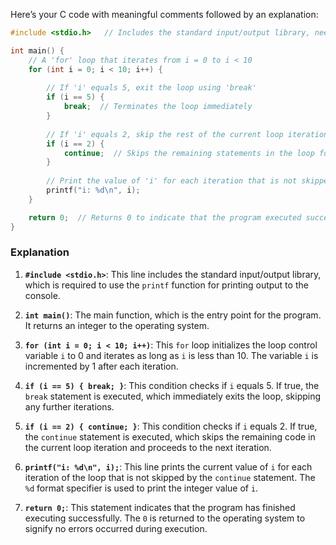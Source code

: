 Here’s your C code with meaningful comments followed by an explanation:

```c
#include <stdio.h>   // Includes the standard input/output library, needed for printf function

int main() {
    // A 'for' loop that iterates from i = 0 to i < 10
    for (int i = 0; i < 10; i++) {
        
        // If 'i' equals 5, exit the loop using 'break'
        if (i == 5) {
            break;  // Terminates the loop immediately
        }
        
        // If 'i' equals 2, skip the rest of the current loop iteration and continue with the next iteration
        if (i == 2) {
            continue;  // Skips the remaining statements in the loop for this iteration
        }
        
        // Print the value of 'i' for each iteration that is not skipped
        printf("i: %d\n", i);
    }

    return 0;  // Returns 0 to indicate that the program executed successfully
}
```

### Explanation

1. **`#include <stdio.h>`**: This line includes the standard input/output library, which is required to use the `printf` function for printing output to the console.

2. **`int main()`**: The main function, which is the entry point for the program. It returns an integer to the operating system.

3. **`for (int i = 0; i < 10; i++)`**: This `for` loop initializes the loop control variable `i` to 0 and iterates as long as `i` is less than 10. The variable `i` is incremented by 1 after each iteration.

4. **`if (i == 5) { break; }`**: This condition checks if `i` equals 5. If true, the `break` statement is executed, which immediately exits the loop, skipping any further iterations.

5. **`if (i == 2) { continue; }`**: This condition checks if `i` equals 2. If true, the `continue` statement is executed, which skips the remaining code in the current loop iteration and proceeds to the next iteration.

6. **`printf("i: %d\n", i);`**: This line prints the current value of `i` for each iteration of the loop that is not skipped by the `continue` statement. The `%d` format specifier is used to print the integer value of `i`.

7. **`return 0;`**: This statement indicates that the program has finished executing successfully. The `0` is returned to the operating system to signify no errors occurred during execution.
